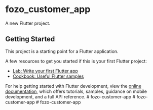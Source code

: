 # fozo_customer_app

A new Flutter project.

## Getting Started

This project is a starting point for a Flutter application.

A few resources to get you started if this is your first Flutter project:

- [Lab: Write your first Flutter app](https://docs.flutter.dev/get-started/codelab)
- [Cookbook: Useful Flutter samples](https://docs.flutter.dev/cookbook)

For help getting started with Flutter development, view the
[online documentation](https://docs.flutter.dev/), which offers tutorials,
samples, guidance on mobile development, and a full API reference.
#   f o z o - c u s t o m e r - a p p  
 #   f o z o - c u s t o m e r - a p p  
 #   f o z o - c u s t o m e r - a p p  
 